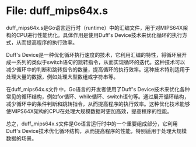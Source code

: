 # File: duff_mips64x.s

duff_mips64x.s是Go语言运行时（runtime）中的汇编文件，用于对MIPS64X架构的CPU进行性能优化。具体作用是使用Duff's Device技术来优化循环的执行方式，从而提高程序的执行效率。

Duff's Device是一种优化循环执行速度的技术，它利用汇编的特性，将循环展开成一系列的类似于switch语句的跳转指令，从而实现循环的迭代。这种技术可以减少循环中的判断和跳转指令的数量，提高循环的执行效率。这种技术特别适用于处理大量的数据，例如处理大型数组或字符串等。

在duff_mips64x.s文件中，Go语言的开发者使用了Duff's Device技术来优化各种常见的循环结构，例如for循环、while循环、switch语句等。通过展开循环结构，减少循环中的条件判断和跳转指令，从而提高程序的执行效率。这种优化技术能够使MIPS64X架构的CPU在处理大规模数据时更加高效，提高程序的性能。

总之，duff_mips64x.s文件是Go语言运行时中的一个重要组成部分，它利用Duff's Device技术优化循环结构，从而提高程序的性能，特别适用于处理大规模数据的场景。

